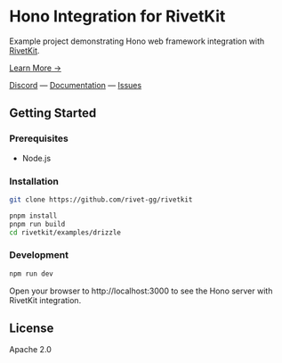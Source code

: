 # Hono Integration for RivetKit

Example project demonstrating Hono web framework integration with [RivetKit](https://rivetkit.org).

[Learn More →](https://github.com/rivet-gg/rivetkit)

[Discord](https://rivet.gg/discord) — [Documentation](https://rivetkit.org) — [Issues](https://github.com/rivet-gg/rivetkit/issues)

## Getting Started

### Prerequisites

- Node.js

### Installation

```sh
git clone https://github.com/rivet-gg/rivetkit

pnpm install
pnpm run build
cd rivetkit/examples/drizzle

```

### Development

```sh
npm run dev
```

Open your browser to http://localhost:3000 to see the Hono server with RivetKit integration.

## License

Apache 2.0